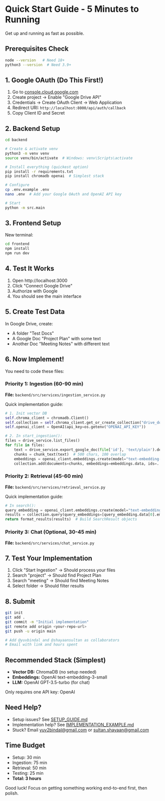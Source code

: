 # Quick Start Guide - 5 Minutes to Running

Get up and running as fast as possible.

## Prerequisites Check

```bash
node --version   # Need 18+
python3 --version  # Need 3.9+
```

## 1. Google OAuth (Do This First!)

1. Go to [console.cloud.google.com](https://console.cloud.google.com/)
2. Create project → Enable "Google Drive API"
3. Credentials → Create OAuth Client → Web Application
4. Redirect URI: `http://localhost:8000/api/auth/callback`
5. Copy Client ID and Secret

## 2. Backend Setup

```bash
cd backend

# Create & activate venv
python3 -m venv venv
source venv/bin/activate  # Windows: venv\Scripts\activate

# Install everything (quickest option)
pip install -r requirements.txt
pip install chromadb openai  # Simplest stack

# Configure
cp .env.example .env
nano .env  # Add your Google OAuth and OpenAI API key

# Start
python -m src.main
```

## 3. Frontend Setup

New terminal:

```bash
cd frontend
npm install
npm run dev
```

## 4. Test It Works

1. Open http://localhost:3000
2. Click "Connect Google Drive"
3. Authorize with Google
4. You should see the main interface

## 5. Create Test Data

In Google Drive, create:
- A folder "Test Docs"
- A Google Doc "Project Plan" with some text
- Another Doc "Meeting Notes" with different text

## 6. Now Implement!

You need to code these files:

### Priority 1: Ingestion (60-90 min)
**File:** `backend/src/services/ingestion_service.py`

Quick implementation guide:
```python
# 1. Init vector DB
self.chroma_client = chromadb.Client()
self.collection = self.chroma_client.get_or_create_collection("drive_documents")
self.openai_client = OpenAI(api_key=os.getenv("OPENAI_API_KEY"))

# 2. In start_ingestion():
files = drive_service.list_files()
for file in files:
    text = drive_service.export_google_doc(file['id'], 'text/plain').decode('utf-8')
    chunks = chunk_text(text)  # 500 chars, 100 overlap
    embeddings = openai_client.embeddings.create(model="text-embedding-3-small", input=chunks)
    collection.add(documents=chunks, embeddings=embeddings.data, ids=...)
```

### Priority 2: Retrieval (45-60 min)
**File:** `backend/src/services/retrieval_service.py`

Quick implementation guide:
```python
# In search():
query_embedding = openai_client.embeddings.create(model="text-embedding-3-small", input=query)
results = collection.query(query_embeddings=[query_embedding.data[0].embedding], n_results=10)
return format_results(results)  # Build SearchResult objects
```

### Priority 3: Chat (Optional, 30-45 min)
**File:** `backend/src/services/chat_service.py`

## 7. Test Your Implementation

1. Click "Start Ingestion" → Should process your files
2. Search "project" → Should find Project Plan
3. Search "meeting" → Should find Meeting Notes
4. Select folder → Should filter results

## 8. Submit

```bash
git init
git add .
git commit -m "Initial implementation"
git remote add origin <your-repo-url>
git push -u origin main

# Add @yuvbindal and @shayaansultan as collaborators
# Email with link and hours spent
```

## Recommended Stack (Simplest)

- **Vector DB:** ChromaDB (no setup needed)
- **Embeddings:** OpenAI text-embedding-3-small
- **LLM:** OpenAI GPT-3.5-turbo (for chat)

Only requires one API key: OpenAI

## Need Help?

- Setup issues? See [SETUP_GUIDE.md](SETUP_GUIDE.md)
- Implementation help? See [IMPLEMENTATION_EXAMPLE.md](IMPLEMENTATION_EXAMPLE.md)
- Stuck? Email yuv2bindal@gmail.com or sultan.shayaan@gmail.com

## Time Budget

- Setup: 30 min
- Ingestion: 75 min
- Retrieval: 50 min
- Testing: 25 min
- **Total: 3 hours**

Good luck! Focus on getting something working end-to-end first, then polish.
